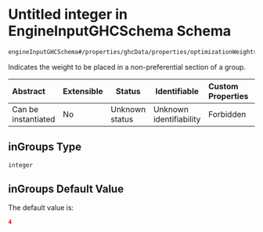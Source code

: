 # Untitled integer in EngineInputGHCSchema Schema

```txt
engineInputGHCSchema#/properties/ghcData/properties/optimizationWeights/properties/nonPreferredPositions/properties/inGroups
```

Indicates the weight to be placed in a non-preferential section of a group.


| Abstract            | Extensible | Status         | Identifiable            | Custom Properties | Additional Properties | Access Restrictions | Defined In                                                         |
| :------------------ | ---------- | -------------- | ----------------------- | :---------------- | --------------------- | ------------------- | ------------------------------------------------------------------ |
| Can be instantiated | No         | Unknown status | Unknown identifiability | Forbidden         | Allowed               | none                | [ghc.schema.json\*](../out/ghc.schema.json "open original schema") |

## inGroups Type

`integer`

## inGroups Default Value

The default value is:

```json
4
```
